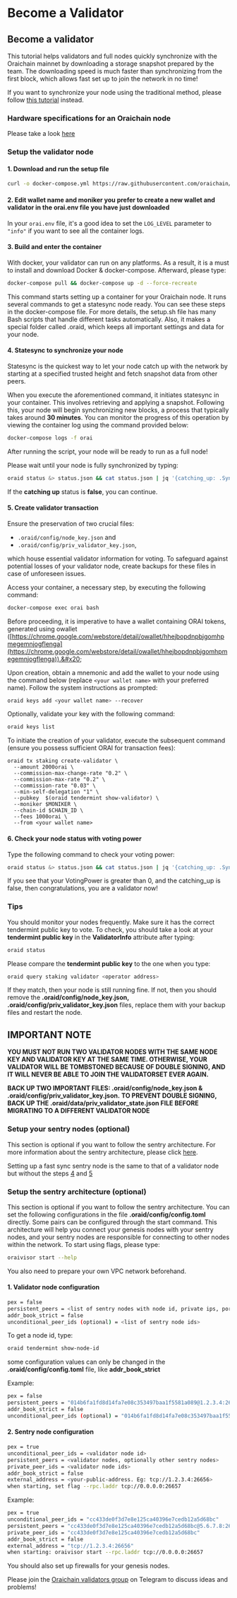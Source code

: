# Become a Validator

## Become a validator

This tutorial helps validators and full nodes quickly synchronize with the Oraichain mainnet by downloading a storage snapshot prepared by the team. The downloading speed is much faster than synchronizing from the first block, which allows fast set up to join the network in no time!

If you want to synchronize your node using the traditional method, please follow [this tutorial](https://github.com/oraichain/oraichain-static-files/blob/master/Validator.md) instead.

### Hardware specifications for an Oraichain node

Please take a look [here](./#node-hardwarde-specification)

### Setup the validator node

#### 1. Download and run the setup file

```bash
curl -o docker-compose.yml https://raw.githubusercontent.com/oraichain/oraichain-static-files/master/docker-compose.latest.yml && curl -o setup.sh https://raw.githubusercontent.com/oraichain/oraichain-static-files/master/setup.latest.sh && chmod +x setup.sh && curl -OL https://raw.githubusercontent.com/oraichain/oraichain-static-files/master/orai.env
```

#### 2. Edit wallet name and moniker you prefer to create a new wallet and validator in the orai.env file you have just downloaded

In your `orai.env` file, it's a good idea to set the `LOG_LEVEL` parameter to `"info"` if you want to see all the container logs.

#### 3. Build and enter the container

With docker, your validator can run on any platforms. As a result, it is a must to install and download Docker & docker-compose. Afterward, please type:

```bash
docker-compose pull && docker-compose up -d --force-recreate
```

This command starts setting up a container for your Oraichain node. It runs several commands to get a statesync node ready. You can see these steps in the docker-compose file. For more details, the setup.sh file has many Bash scripts that handle different tasks automatically. Also, it makes a special folder called .oraid, which keeps all important settings and data for your node.

#### 4. Statesync to synchronize your node

Statesync is the quickest way to let your node catch up with the network by starting at a specified trusted height and fetch snapshot data from other peers.

When you execute the aforementioned command, it initiates statesync in your container. This involves retrieving and applying a snapshot. Following this, your node will begin synchronizing new blocks, a process that typically takes around **30 minutes**. You can monitor the progress of this operation by viewing the container log using the command provided below:

```bash
docker-compose logs -f orai
```

After running the script, your node will be ready to run as a full node!

Please wait until your node is fully synchronized by typing:&#x20;

```bash
oraid status &> status.json && cat status.json | jq '{catching_up: .SyncInfo.catching_up}'
```

If the **catching up** status is **false**, you can continue.

#### 5. Create validator transaction

Ensure the preservation of two crucial files:

* &#x20;`.oraid/config/node_key.json` and&#x20;
* `.oraid/config/priv_validator_key.json`,&#x20;

which house essential validator information for voting. To safeguard against potential losses of your validator node, create backups for these files in case of unforeseen issues.

Access your container, a necessary step, by executing the following command:

```bash
docker-compose exec orai bash
```

Before proceeding, it is imperative to have a wallet containing ORAI tokens, generated using owallet ([https://chrome.google.com/webstore/detail/owallet/hhejbopdnpbjgomhpmegemnjogflenga](https://chrome.google.com/webstore/detail/owallet/hhejbopdnpbjgomhpmegemnjogflenga)).&#x20;

Upon creation, obtain a mnemonic and add the wallet to your node using the command below (replace `<your wallet name>` with your preferred name). Follow the system instructions as prompted:

```bash
oraid keys add <your wallet name> --recover
```

Optionally, validate your key with the following command:

```bash
oraid keys list
```

To initiate the creation of your validator, execute the subsequent command (ensure you possess sufficient ORAI for transaction fees):

```
oraid tx staking create-validator \
  --amount 2000orai \
  --commission-max-change-rate "0.2" \
  --commission-max-rate "0.2" \
  --commission-rate "0.03" \
  --min-self-delegation "1" \
  --pubkey  $(oraid tendermint show-validator) \
  --moniker $MONIKER \
  --chain-id $CHAIN_ID \
  --fees 1000orai \
  --from <your wallet name>
```

#### 6. Check your node status with voting power

Type the following command to check your voting power:

```bash
oraid status &> status.json && cat status.json | jq '{catching_up: .SyncInfo.catching_up, voting_power: .ValidatorInfo.VotingPower}'
```

If you see that your VotingPower is greater than 0, and the catching\_up is false, then congratulations, you are a validator now!

### Tips

You should monitor your nodes frequently. Make sure it has the correct tendermint public key to vote. To check, you should take a look at your **tendermint public key** in the **ValidatorInfo** attribute after typing:

```bash
oraid status
```

Please compare the **tendermint public key** to the one when you type:

```bash
oraid query staking validator <operator address>
```

If they match, then your node is still running fine. If not, then you should remove the **.oraid/config/node\_key.json, .oraid/config/priv\_validator\_key.json** files, replace them with your backup files and restart the node.

## IMPORTANT NOTE

**YOU MUST NOT RUN TWO VALIDATOR NODES WITH THE SAME NODE KEY AND VALIDATOR KEY AT THE SAME TIME. OTHERWISE, YOUR VALIDATOR WILL BE TOMBSTONED BECAUSE OF DOUBLE SIGNING, AND IT WILL NEVER BE ABLE TO JOIN THE VALIDATORSET EVER AGAIN.**

**BACK UP TWO IMPORTANT FILES: .oraid/config/node\_key.json & .oraid/config/priv\_validator\_key.json.** **TO PREVENT DOUBLE SIGNING, BACK UP THE .oraid/data/priv\_validator\_state.json FILE BEFORE MIGRATING TO A DIFFERENT VALIDATOR NODE**

### Setup your sentry nodes (optional)

This section is optional if you want to follow the sentry architecture. For more information about the sentry architecture, please click [here](https://docs.tendermint.com/master/nodes/validators.html).

Setting up a fast sync sentry node is the same to that of a validator node but without the steps [4](become-a-validator.md#4-create-validator-transaction) and [5](become-a-validator.md#5-check-your-node-status-with-voting-power)

### Setup the sentry architecture (optional)

This section is optional if you want to follow the sentry architecture. You can set the following configurations in the file **.oraid/config/config.toml** directly. Some pairs can be configured through the start command. This architecture will help you connect your genesis nodes with your sentry nodes, and your sentry nodes are responsible for connecting to other nodes within the network. To start using flags, please type:

```bash
oraivisor start --help
```

You also need to prepare your own VPC network beforehand.

#### 1. Validator node configuration

```bash
pex = false
persistent_peers = <list of sentry nodes with node id, private ips, port 26656>
addr_book_strict = false
unconditional_peer_ids (optional) = <list of sentry node ids>
```

To get a node id, type:

```bash
oraid tendermint show-node-id
```

some configuration values can only be changed in the **.oraid/config/config.toml** file, like **addr\_book\_strict**

Example:

```bash
pex = false
persistent_peers = "014b6fa1fd8d14fa7e08c353497baa1f5581a089@1.2.3.4:26656,bc806159212529879b42c737c2338042e396b1dd@2.3.4.5:26656"
addr_book_strict = false
unconditional_peer_ids (optional) = "014b6fa1fd8d14fa7e08c353497baa1f5581a089,bc806159212529879b42c737c2338042e396b1dd"
```

#### 2. Sentry node configuration

```bash
pex = true
unconditional_peer_ids = <validator node id>
persistent_peers = <validator nodes, optionally other sentry nodes>
private_peer_ids = <validator node ids>
addr_book_strict = false
external_address = <your-public-address. Eg: tcp://1.2.3.4:26656>
when starting, set flag --rpc.laddr tcp://0.0.0.0:26657
```

Example:

```bash
pex = true
unconditional_peer_ids = "cc433de0f3d7e8e125ca40396e7cedb12a5d68bc"
persistent_peers = "cc433de0f3d7e8e125ca40396e7cedb12a5d68bc@5.6.7.8:26656"
private_peer_ids = "cc433de0f3d7e8e125ca40396e7cedb12a5d68bc"
addr_book_strict = false
external_address = "tcp://1.2.3.4:26656"
when starting: oraivisor start --rpc.laddr tcp://0.0.0.0:26657
```

You should also set up firewalls for your genesis nodes.

Please join the [Oraichain validators group](https://t.me/joinchat/yH9nMLrokQRhZGY1) on Telegram to discuss ideas and problems!
